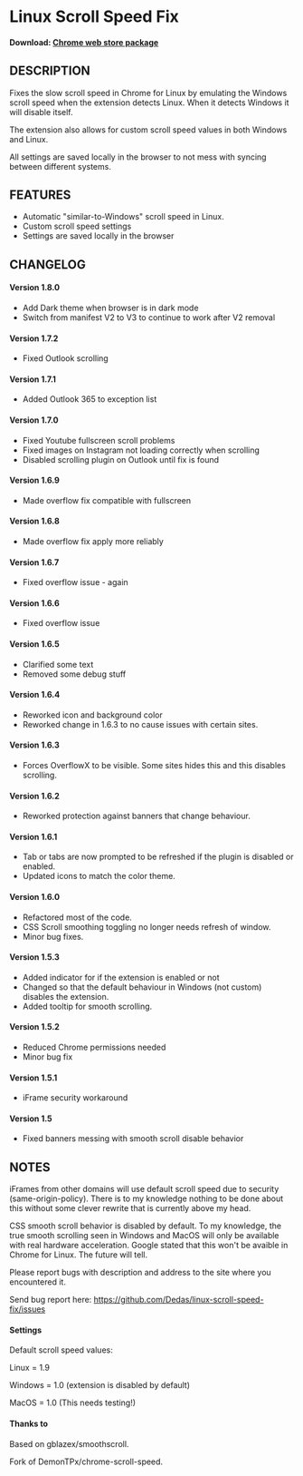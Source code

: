 # Linux Scroll Speed Fix

#### Download: [Chrome web store package](https://chrome.google.com/webstore/detail/linux-scroll-speed-fix/mlboohjioameadaedfjcpemcaangkkbp)

## DESCRIPTION
Fixes the slow scroll speed in Chrome for Linux by emulating the Windows scroll speed when the extension detects Linux. When it detects Windows it will disable itself.

The extension also allows for custom scroll speed values in both Windows and Linux. 

All settings are saved locally in the browser to not mess with syncing between different systems.

## FEATURES
- Automatic "similar-to-Windows" scroll speed in Linux.
- Custom scroll speed settings
- Settings are saved locally in the browser

## CHANGELOG

#### Version 1.8.0
- Add Dark theme when browser is in dark mode
- Switch from manifest V2 to V3 to continue to work after V2 removal

#### Version 1.7.2
- Fixed Outlook scrolling

#### Version 1.7.1
- Added Outlook 365 to exception list

#### Version 1.7.0
- Fixed Youtube fullscreen scroll problems
- Fixed images on Instagram not loading correctly when scrolling
- Disabled scrolling plugin on Outlook until fix is found

#### Version 1.6.9
- Made overflow fix compatible with fullscreen

#### Version 1.6.8
- Made overflow fix apply more reliably

#### Version 1.6.7
- Fixed overflow issue - again

#### Version 1.6.6
- Fixed overflow issue

#### Version 1.6.5
- Clarified some text
- Removed some debug stuff

#### Version 1.6.4
- Reworked icon and background color
- Reworked change in 1.6.3 to no cause issues with certain sites.

#### Version 1.6.3
- Forces OverflowX to be visible. Some sites hides this and this disables scrolling.

#### Version 1.6.2
- Reworked protection against banners that change behaviour.

#### Version 1.6.1
- Tab or tabs are now prompted to be refreshed if the plugin is disabled or enabled.
- Updated icons to match the color theme.

#### Version 1.6.0
- Refactored most of the code.
- CSS Scroll smoothing toggling no longer needs refresh of window.
- Minor bug fixes.

#### Version 1.5.3
- Added indicator for if the extension is enabled or not
- Changed so that the default behaviour in Windows (not custom) disables the extension.
- Added tooltip for smooth scrolling.

#### Version 1.5.2
- Reduced Chrome permissions needed
- Minor bug fix

#### Version 1.5.1
- iFrame security workaround

#### Version 1.5
- Fixed banners messing with smooth scroll disable behavior

## NOTES
iFrames from other domains will use default scroll speed due to security (same-origin-policy). There is to my knowledge nothing to be done about this without some clever rewrite that is currently above my head.

CSS smooth scroll behavior is disabled by default. To my knowledge, the true smooth scrolling seen in Windows and MacOS will only be available with real hardware acceleration. Google stated that this won't be avaible in Chrome for Linux. The future will tell.

Please report bugs with description and address to the site where you encountered it.

Send bug report here:
https://github.com/Dedas/linux-scroll-speed-fix/issues

#### Settings

Default scroll speed values:

Linux = 1.9

Windows = 1.0 (extension is disabled by default)

MacOS = 1.0 (This needs testing!)

#### Thanks to

Based on gblazex/smoothscroll.

Fork of DemonTPx/chrome-scroll-speed.
